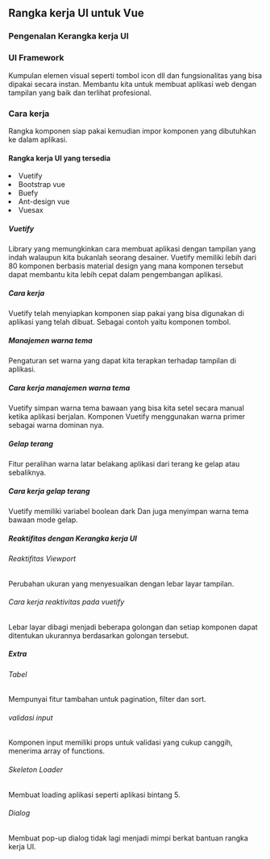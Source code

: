 <h2>Rangka kerja UI untuk Vue</h2>
<h3>Pengenalan Kerangka kerja UI</h3>
<h3>UI Framework</h3>
Kumpulan elemen visual seperti tombol icon dll dan fungsionalitas yang bisa dipakai secara instan. Membantu kita untuk membuat aplikasi web dengan tampilan yang baik dan terlihat profesional.
<h3>Cara kerja</h3>
Rangka komponen siap pakai kemudian impor komponen yang dibutuhkan ke dalam aplikasi.
<h4>Rangka kerja UI yang tersedia</h4>
<li>Vuetify</li>
<li>Bootstrap vue</li>
<li>Buefy</li>
<li>Ant-design vue</li>
<li>Vuesax</li>
<h5>Vuetify</h5>
Library yang memungkinkan cara membuat aplikasi dengan tampilan yang indah walaupun kita bukanlah seorang desainer. Vuetify  memiliki lebih dari 80 komponen berbasis material design yang mana komponen tersebut dapat membantu kita lebih cepat dalam pengembangan aplikasi.
<h5>Cara kerja</h5>
Vuetify telah menyiapkan komponen siap pakai yang bisa digunakan di aplikasi yang telah dibuat. Sebagai contoh yaitu komponen tombol.
<h5>Manajemen warna tema</h5>
 Pengaturan set warna yang dapat kita terapkan terhadap tampilan di aplikasi.
<h5> Cara kerja manajemen warna tema</h5>
Vuetify simpan warna tema bawaan yang bisa kita setel secara manual ketika aplikasi berjalan. Komponen Vuetify menggunakan warna primer sebagai warna dominan nya.
<h5> Gelap terang</h5>
Fitur peralihan warna latar belakang aplikasi dari terang ke gelap atau sebaliknya.
<h5>Cara kerja gelap terang</h5>
Vuetify memiliki variabel boolean dark Dan juga menyimpan warna tema bawaan mode gelap.
<h5>Reaktifitas dengan Kerangka kerja UI</h5> 
<h6>Reaktifitas Viewport</h6>
Perubahan ukuran yang menyesuaikan dengan lebar layar tampilan. 
<h6>Cara kerja reaktivitas pada vuetify</h6>
Lebar layar dibagi menjadi beberapa golongan dan setiap komponen dapat ditentukan ukurannya berdasarkan golongan tersebut. 
<h5>Extra</h5>
<h6>Tabel</h6>
Mempunyai fitur tambahan untuk pagination, filter dan sort.
<h6> validasi input</h6>
Komponen input memiliki props untuk validasi yang cukup canggih, menerima array of functions.
<h6>Skeleton Loader</h6>
Membuat loading  aplikasi seperti aplikasi bintang 5.
<h6>Dialog </h6>
Membuat pop-up dialog tidak lagi menjadi mimpi berkat bantuan rangka kerja UI.
